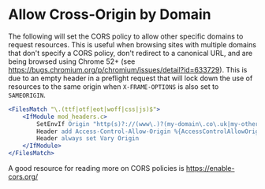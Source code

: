 # Allow Cross-Origin by Domain

The following will set the CORS policy to allow other specific domains to request resources. This is  useful when browsing sites with multiple domains that don't specify a CORS policy, don't redirect to a canonical URL, and are being browsed using Chrome 52+ (see https://bugs.chromium.org/p/chromium/issues/detail?id=633729). This is due to an empty header in a preflight request that will lock down the use of resources to the same origin when `X-FRAME-OPTIONS` is also set to `SAMEORIGIN`.

```apache
<FilesMatch "\.(ttf|otf|eot|woff|css|js)$">
    <IfModule mod_headers.c>
        SetEnvIf Origin "http(s)?://(www\.)?(my-domain\.co\.uk|my-other-domain\.co\.uk)$" AccessControlAllowOrigin=$0
        Header add Access-Control-Allow-Origin %{AccessControlAllowOrigin}e env=AccessControlAllowOrigin
        Header always set Vary Origin
    </IfModule>
</FilesMatch>
```

A good resource for reading more on CORS policies is https://enable-cors.org/
